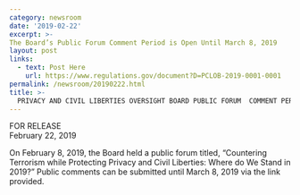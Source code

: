 ```yaml
---
category: newsroom
date: '2019-02-22'
excerpt: >-
The Board’s Public Forum Comment Period is Open Until March 8, 2019 
layout: post
links:
  - text: Post Here
    url: https://www.regulations.gov/document?D=PCLOB-2019-0001-0001
permalink: /newsroom/20190222.html
title: >-
  PRIVACY AND CIVIL LIBERTIES OVERSIGHT BOARD PUBLIC FORUM  COMMENT PERIOD
---
```

FOR RELEASE  
February 22, 2019

On February 8, 2019, the Board held a public forum titled, “Countering Terrorism while Protecting Privacy and Civil Liberties: Where do We Stand in 2019?” Public comments can be submitted until March 8, 2019 via the link provided.
